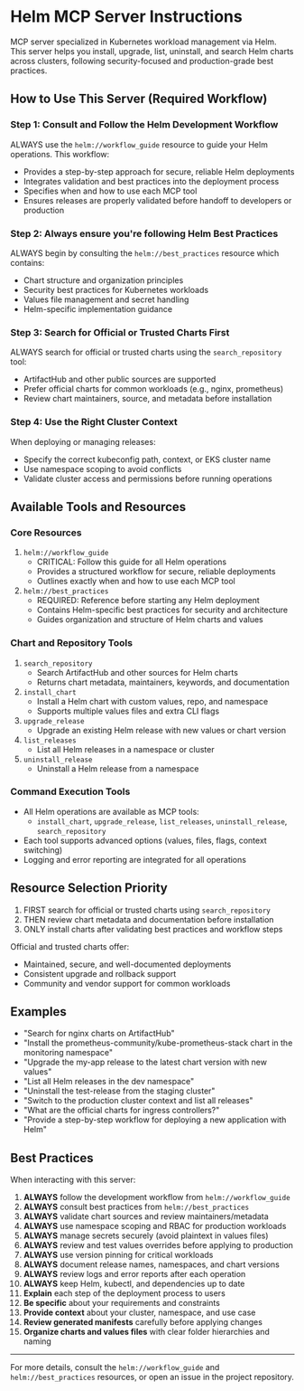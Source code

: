 # Helm MCP Server Instructions

MCP server specialized in Kubernetes workload management via Helm. This server helps you install, upgrade, list, uninstall, and search Helm charts across clusters, following security-focused and production-grade best practices.

## How to Use This Server (Required Workflow)

### Step 1: Consult and Follow the Helm Development Workflow
ALWAYS use the `helm://workflow_guide` resource to guide your Helm operations. This workflow:

* Provides a step-by-step approach for secure, reliable Helm deployments
* Integrates validation and best practices into the deployment process
* Specifies when and how to use each MCP tool
* Ensures releases are properly validated before handoff to developers or production

### Step 2: Always ensure you're following Helm Best Practices
ALWAYS begin by consulting the `helm://best_practices` resource which contains:

* Chart structure and organization principles
* Security best practices for Kubernetes workloads
* Values file management and secret handling
* Helm-specific implementation guidance

### Step 3: Search for Official or Trusted Charts First
ALWAYS search for official or trusted charts using the `search_repository` tool:

* ArtifactHub and other public sources are supported
* Prefer official charts for common workloads (e.g., nginx, prometheus)
* Review chart maintainers, source, and metadata before installation

### Step 4: Use the Right Cluster Context
When deploying or managing releases:

* Specify the correct kubeconfig path, context, or EKS cluster name
* Use namespace scoping to avoid conflicts
* Validate cluster access and permissions before running operations

## Available Tools and Resources

### Core Resources
1. `helm://workflow_guide`
   * CRITICAL: Follow this guide for all Helm operations
   * Provides a structured workflow for secure, reliable deployments
   * Outlines exactly when and how to use each MCP tool
2. `helm://best_practices`
   * REQUIRED: Reference before starting any Helm deployment
   * Contains Helm-specific best practices for security and architecture
   * Guides organization and structure of Helm charts and values

### Chart and Repository Tools
1. `search_repository`
   * Search ArtifactHub and other sources for Helm charts
   * Returns chart metadata, maintainers, keywords, and documentation
2. `install_chart`
   * Install a Helm chart with custom values, repo, and namespace
   * Supports multiple values files and extra CLI flags
3. `upgrade_release`
   * Upgrade an existing Helm release with new values or chart version
4. `list_releases`
   * List all Helm releases in a namespace or cluster
5. `uninstall_release`
   * Uninstall a Helm release from a namespace

### Command Execution Tools

- All Helm operations are available as MCP tools:
  - `install_chart`, `upgrade_release`, `list_releases`, `uninstall_release`, `search_repository`
- Each tool supports advanced options (values, files, flags, context switching)
- Logging and error reporting are integrated for all operations

## Resource Selection Priority

1. FIRST search for official or trusted charts using `search_repository`
2. THEN review chart metadata and documentation before installation
3. ONLY install charts after validating best practices and workflow steps

Official and trusted charts offer:
* Maintained, secure, and well-documented deployments
* Consistent upgrade and rollback support
* Community and vendor support for common workloads

## Examples

- "Search for nginx charts on ArtifactHub"
- "Install the prometheus-community/kube-prometheus-stack chart in the monitoring namespace"
- "Upgrade the my-app release to the latest chart version with new values"
- "List all Helm releases in the dev namespace"
- "Uninstall the test-release from the staging cluster"
- "Switch to the production cluster context and list all releases"
- "What are the official charts for ingress controllers?"
- "Provide a step-by-step workflow for deploying a new application with Helm"

## Best Practices

When interacting with this server:

1. **ALWAYS** follow the development workflow from `helm://workflow_guide`
2. **ALWAYS** consult best practices from `helm://best_practices`
3. **ALWAYS** validate chart sources and review maintainers/metadata
4. **ALWAYS** use namespace scoping and RBAC for production workloads
5. **ALWAYS** manage secrets securely (avoid plaintext in values files)
6. **ALWAYS** review and test values overrides before applying to production
7. **ALWAYS** use version pinning for critical workloads
8. **ALWAYS** document release names, namespaces, and chart versions
9. **ALWAYS** review logs and error reports after each operation
10. **ALWAYS** keep Helm, kubectl, and dependencies up to date
11. **Explain** each step of the deployment process to users
12. **Be specific** about your requirements and constraints
13. **Provide context** about your cluster, namespace, and use case
14. **Review generated manifests** carefully before applying changes
15. **Organize charts and values files** with clear folder hierarchies and naming

---

For more details, consult the `helm://workflow_guide` and `helm://best_practices` resources, or open an issue in the project repository. 